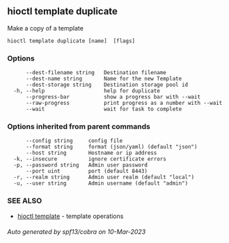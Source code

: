 ## hioctl template duplicate

Make a copy of a template

```
hioctl template duplicate [name]  [flags]
```

### Options

```
      --dest-filename string   Destination filename
      --dest-name string       Name for the new Template
      --dest-storage string    Destination storage pool id
  -h, --help                   help for duplicate
      --progress-bar           show a progress bar with --wait
      --raw-progress           print progress as a number with --wait
      --wait                   wait for task to complete
```

### Options inherited from parent commands

```
      --config string     config file
      --format string     format (json/yaml) (default "json")
      --host string       Hostname or ip address
  -k, --insecure          ignore certificate errors
  -p, --password string   Admin user password
      --port uint         port (default 8443)
  -r, --realm string      Admin user realm (default "local")
  -u, --user string       Admin username (default "admin")
```

### SEE ALSO

* [hioctl template](hioctl_template.md)	 - template operations

###### Auto generated by spf13/cobra on 10-Mar-2023
